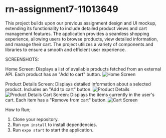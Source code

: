 # rn-assignment7-11013649

This project builds upon our previous assignment design and UI mockup, extending its functionality to include detailed product views and cart management features. The application provides a seamless shopping experience, allowing users to browse products, view detailed information, and manage their cart. The project utilizes a variety of components and libraries to ensure a smooth and efficient user experience.

SCREENSHOTS:

Home Screen:
Displays a list of available products fetched from an external API.
Each product has an "Add to cart" button.
![Home Screen](../rn-assignment7-11013649/ShoppingApp/assets/home.png)

Product Details Screen:
Displays detailed information about a selected product.
Includes an "Add to cart" button.
![Product Details](../rn-assignment7-11013649/ShoppingApp/assets/product1.png)
![Product Details](../rn-assignment7-11013649/ShoppingApp/assets/product2.png)
Cart Screen:
Displays the items currently in the user's cart.
Each item has a "Remove from cart" button.
![Cart Screen](../rn-assignment7-11013649/ShoppingApp/assets/cart.png)

How to Run;

1. Clone your repository.
2. Run `npm install` to install dependencies.
3. Run `expo start` to start the application.
